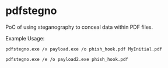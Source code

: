 # pdfstegno
PoC of using steganography to conceal data within PDF files. 

Example Usage:

    pdfstegno.exe /x payload.exe /o phish_hook.pdf MyInitial.pdf

    pdfstegno.exe /e /o payload2.exe phish_hook.pdf
    

